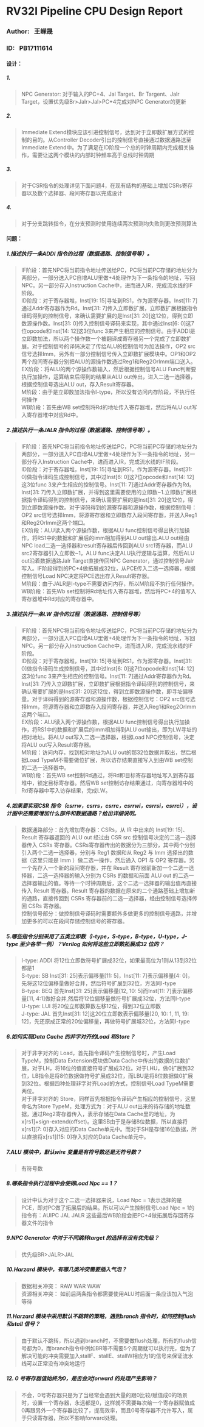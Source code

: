 # RV32I Pipeline CPU Design Report
### Author: &ensp;王嵘晟&emsp; 
### ID:&ensp; PB17111614
#### 设计：
##### 1.
>NPC Generator: 对于输入的PC+4、Jal Target、Br Targent、Jalr Target，设置优先级Br>Jalr>Jal>PC+4完成对NPC Generator的更新
##### 2.
>Immediate Extend模块应该引进控制信号，达到对于立即数扩展方式的控制的目的。从Controller Decoder引出的控制信号直接通过数据通路送至Immediate Extend中。为了满足在ID阶段一个总的时钟周期内完成相关操作，需要让这两个模块的内部时钟频率高于总线时钟周期
##### 3.
>对于CSR指令的处理详见下面问题4，在现有结构的基础上增加CSRs寄存器以及数个选择器、段间寄存器以完成设计
##### 4.
>对于分支跳转指令，在分支预测时使用连续两次预测均失败则更改预测算法
#### 问题：
##### 1.描述执行一条ADDI 指令的过程（数据通路、控制信号等）。
>IF阶段：首先NPC将当前指令地址传送给PC，PC将当前PC存储的地址分为两部分，一部分送入PC自增ALU里做+4处理作为下一条指令的地址，写回NPC。另一部分存入Instruction Cache中，进而进入IR，完成流水线的IF阶段。  
ID阶段：对于寄存器堆，Inst[19: 15]寻址到RS1，作为源寄存器。Inst[11: 7]通过Addr寄存器作为Rd。Inst[31: 7]传入立即数扩展，立即数扩展根据指令译码得到的控制信号，来确认需要扩展的是Inst[31: 20]这12位，得到立即数源操作数。Inst[31: 0]传入控制信号译码来实现，其中通过Inst[6: 0]这7位opcode和Inst[14: 12]这3位func 3来产生相应的控制信号。由于ADDI是立即数加法，所以两个操作数一个被翻译成寄存器另一个完成了立即数扩展。对于控制信号的译码决定了传给ALU的控制信号为加法操作，OP2 src信号选择Imm，另外有一部分控制信号传入立即数扩展模块中。OP1和OP2两个段间寄存器分别把ALU的源操作数通过Reg1和Reg2OrImm端口送入。  
EX阶段：将ALU的两个源操作数输入，然后根据控制信号ALU Func判断要执行加操作，运算结束后得到的结果从ALU out传出，进入二选一选择器，根据控制信号选出ALU out，存入Result寄存器。  
M阶段：由于是立即数加法指令I-type，所以没有访问内存阶段，不执行任何操作  
WB阶段：首先由WB set控制将Rd的地址传入寄存器堆，然后将ALU out写入寄存器堆中对应Rd中。
##### 2.描述执行一条JALR 指令的过程·（数据通路、控制信号等）。
>IF阶段：首先NPC将当前指令地址传送给PC，PC将当前PC存储的地址分为两部分，一部分送入PC自增ALU里做+4处理作为下一条指令的地址，另一部分存入Instruction Cache中，进而进入IR，完成流水线的IF阶段。  
ID阶段：对于寄存器堆，Inst[19: 15]寻址到RS1，作为源寄存器。Inst[31: 0]做指令译码生成控制信号，其中过Inst[6: 0]这7位opcode和Inst[14: 12]这3位func 3来产生相应的控制信号。Inst[11: 7]通过Addr寄存器作为Rd。Inst[31: 7]传入立即数扩展，并得到这里需要使用的立即数~1.立即数扩展根据指令译码得到的控制信号，来确认需要扩展的是Inst[31: 20]这12位，得到立即数源操作数。对于译码得到的源寄存器和源操作数，根据控制信号：OP2 src信号选择Imm，将源寄存器和立即数存入段间寄存器，并送入Reg1和Reg2OrImm这两个端口。  
EX阶段：ALU读入两个源操作数，根据ALU func控制信号得出执行加操作，将RS1中的数据和扩展后的imm相加得到ALU out输出.ALU out经由NPC load二选一选择器和result寄存器后传回到ALU src1寄存器，而ALU src2寄存器引入立即数~1，ALU func决定ALU执行逻辑与运算，然后ALU out沿着数据通路Jalr Target直接传回NPC Generator，通过控制信号Jalr写入。IF阶段得到的PC+4做拓展成32位，从PCE传入二选一选择器，根据控制信号Load NPC决定将PCE选出存入Result寄存器。    
M阶段：由于JALR是I-type不需要访问内存，所以M阶段不执行任何操作。  
WB阶段：首先Wb set控制将Rd地址传入寄存器堆，然后将PC+4的值写入寄存器堆中Rd对应的寄存器中。
##### 3.描述执行一条LW 指令的过程（数据通路、控制信号等）
>IF阶段：首先NPC将当前指令地址传送给PC，PC将当前PC存储的地址分为两部分，一部分送入PC自增ALU里做+4处理作为下一条指令的地址，写回NPC。另一部分存入Instruction Cache中，进而进入IR，完成流水线的IF阶段。  
ID阶段：对于寄存器堆，Inst[19: 15]寻址到RS1，作为源寄存器。Inst[31: 0]做指令译码生成控制信号，其中过Inst[6: 0]这7位opcode和Inst[14: 12]这3位func 3来产生相应的控制信号。Inst[11: 7]通过Addr寄存器作为Rd。Inst[31: 7]传入立即数扩展，立即数扩展根据指令译码得到的控制信号，来确认需要扩展的是Inst[31: 20]这12位，得到立即数源操作数，即寻址偏移量。对于译码得到的源寄存器和源操作数，根据控制信号：OP2 src信号选择Imm，将源寄存器和立即数存入段间寄存器，并送入Reg1和Reg2OrImm这两个端口。  
EX阶段：ALU读入两个源操作数，根据ALU func控制信号得出执行加操作，将RS1中的数据和扩展后的imm相加得到ALU out输出，即为LW寻址的相对地址。将ALU out写入二选一选择器，根据Load NPC控制信号，决定将ALU out写入Result寄存器。  
M阶段：访问内存，找到相对地址为ALU out的那32位数据并取出，然后根据Load TypeM不需要做位扩展，所以访存结果直接写入到由WB set控制的二选一选择器中。  
WB阶段：首先WB set控制Rd通过，将Rd即目标寄存器地址写入到寄存器堆中，锁定目标寄存器。然后WB set控制访存结果通过，向寄存器堆中的Rd寄存器中写入访存结果，完成LW。
##### 4.如果要实现CSR 指令（csrrw，csrrs，csrrc，csrrwi，csrrsi，csrrci），设计图中还需要增加什么部件和数据通路？给出详细说明。
>数据通路部分：首先增加寄存器：CSRs，从 IR 中出来的 Inst[19: 15]、Result 寄存器返回的 ALU out 经过由 CSR src 控制信号决定的二选一选择器传入 CSRs 寄存器。CSRs寄存器传出的数据分为三部分，其中两个分别引入两个二选一选择器，分别与 Reg1 数据和从 Reg2 与 Imm 选择出的数据（这里只能是 Imm ）做二选一操作，然后通入 OP1 与 OP2 寄存器。另一个先存入一个新的段间寄存器，并在 Result 寄存器前新加一个二选一选择器，二选一选择器的输入分别为 CSRs 的数据和前面 ALU out 的二选一选择器输出的值。等待一个时钟周期后，这个二选一选择器的输出值再直接传入 Result 寄存器。Result 寄存器的数据在原来的二个通路基础上增加新的通路，直接传回到 CSRs 寄存器前的二选一选择器，经由控制信号选择传回 CSRs 寄存器。  
控制信号部分：做控制信号译码时需要额外多做更多的控制信号通路，并增加更多的可以在段间存储控制信号的寄存器。
##### 5.哪些指令分别采用了五类立即数（I-type，S-type，B-type，U-type，J-type 至少各举一例）？Verilog 如何将这些立即数拓展成32 位的？
>I-type: ADDI  将12位立即数符号扩展成32位，如果最高位为1则从13到32位都是1  
S-type: SB Inst[31: 25]表示偏移量[11: 5]，Inst[11: 7]表示偏移量[4: 0]，先将这12位偏移量做好合并，然后符号扩展到32位，方法同I-type  
B-type: BEQ 首先Inst[31: 25]表示偏移量[12, 10: 5]而Inst[11: 7]表示偏移量[11, 4:1]做好合并,然后将12位偏移量做符号扩展成32位，方法同I-type  
U-type: LUI 将20位立即数算数左移12位，得到32位立即数  
J-type: JAL 首先Inst[31: 12]这20位立即数表示偏移量[20, 10: 1, 11, 19: 12]，先还原成正常的20位偏移量，再做符号扩展城32位，方法同I-type
##### 6.如何实现Data Cache 的非字对齐的Load 和Store？
>对于非字对齐的 Load，首先指令译码产生控制信号时，产生Load TypeM，控制Data Extension模块做Data Cache中传出的数据的位数扩展，对于LH，将16位的值直接符号扩展成32位。对于LHU，做0扩展到32位，LB指令是将8位数据做符号扩展成32位，而LBU是将8位数据做0扩展到32位。根据四种处理非字对齐Load的方式，控制信号Load TypeM需要两位。  
对于非字对齐的 Store，同样首先根据指令译码产生相应的控制信号，这里命名为Store TypeM，处理方式为：对于ALU out出来的待存储的地址数据，通过Reg2寄存器传入，表示存储在Data Cache里的地址，为x[rs1]+sign-extend(offset)。这里SB由于是存储8位数据，所以直接将x[rs1][7: 0]存入对应的Data Cache单元中。而对于SH是存储16位数据，所以直接将x[rs1][15: 0]存入对应的Data Cache单元中。
##### 7.ALU 模块中，默认wire 变量是有符号数还是无符号数？
>有符号数
##### 8.哪条指令执行过程中会使得Load Npc == 1？
>设计中认为对于这个二选一选择器来说，Load Npc = 1表示选择的是PCE，即对PC做了拓展后的结果。所以可以产生控制信号Load Npc = 1的指令有：AUIPC JAL JALR 这些最后WB阶段会把PC+4做拓展后存回寄存器文件的指令
##### 9.NPC Generator 中对于不同跳转target 的选择有没有优先级？
>优先级BR>JALR>JAL
##### 10.Harzard 模块中，有哪几类冲突需要插入气泡？
>数据相关冲突： RAW WAR WAW  
 资源相关冲突： 如前后两条指令都需要使用ALU时后面一条应该加入气泡等待
##### 11.Harzard 模块中采用默认不跳转的策略，遇到branch 指令时，如何控制flush 和stall 信号？
>由于默认不跳转，所以遇到branch时，不需要做flush处理，所有的flush信号都为0，而branch指令中例如BR等不需要5个周期就可以执行完，但为了解决可能的冲突需要加入stallF、stallE、stallW相应为1的信号来保证流水线可以正常没有冲突地运行
##### 12. 0 号寄存器值始终为0，是否会对forward 的处理产生影响？
>不会，0号寄存器只是为了当经常会遇到大量的跟0比较/赋值成0的场景时，设置一个寄存器，永远都是0，这样就不需要每次给一个寄存器赋值成0再跟另外一个寄存器比较了，提高效率，而且0号寄存器不允许写入，属于只读寄存器，所以不影响forward处理。